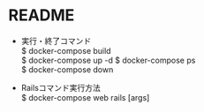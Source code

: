 # README

- 実行・終了コマンド  
$ docker-compose build  
$ docker-compose up -d
$ docker-compose ps  
$ docker-compose down

- Railsコマンド実行方法  
$ docker-compose web rails [args]


